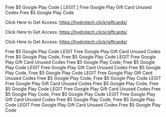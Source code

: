 Free $5 Google Play Code [.LEGIT.] Free Google Play Gift Card Unused Codes Free $5 Google Play Code

Click Here to Get Access: https://hydrotech.click/giftcards/

Click Here to Get Access: https://hydrotech.click/giftcards/

Click Here to Get Access: https://hydrotech.click/giftcards/

Free $5 Google Play Code LEGIT Free Google Play Gift Card Unused Codes Free $5 Google Play Code, Free $5 Google Play Code LEGIT Free Google Play Gift Card Unused Codes Free $5 Google Play Code, Free $5 Google Play Code LEGIT Free Google Play Gift Card Unused Codes Free $5 Google Play Code, Free $5 Google Play Code LEGIT Free Google Play Gift Card Unused Codes Free $5 Google Play Code, Free $5 Google Play Code LEGIT Free Google Play Gift Card Unused Codes Free $5 Google Play Code, Free $5 Google Play Code LEGIT Free Google Play Gift Card Unused Codes Free $5 Google Play Code, Free $5 Google Play Code LEGIT Free Google Play Gift Card Unused Codes Free $5 Google Play Code, Free $5 Google Play Code LEGIT Free Google Play Gift Card Unused Codes Free $5 Google Play Code
